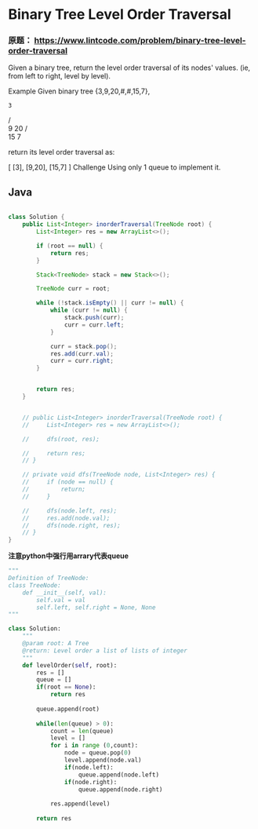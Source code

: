 # Binary Tree Level Order Traversal
### 原题： https://www.lintcode.com/problem/binary-tree-level-order-traversal

Given a binary tree, return the level order traversal of its nodes' values.
(ie, from left to right, level by level).

Example
Given binary tree {3,9,20,#,#,15,7},

    3
   / \
  9  20
    /  \
   15   7

return its level order traversal as:

[
  [3],
  [9,20],
  [15,7]
]
Challenge
Using only 1 queue to implement it.


## Java

```java

class Solution {
    public List<Integer> inorderTraversal(TreeNode root) {
        List<Integer> res = new ArrayList<>();

        if (root == null) {
            return res;
        }

        Stack<TreeNode> stack = new Stack<>();

        TreeNode curr = root;

        while (!stack.isEmpty() || curr != null) {
            while (curr != null) {
                stack.push(curr);
                curr = curr.left;
            }

            curr = stack.pop();
            res.add(curr.val);
            curr = curr.right;
        }


        return res;
    }


    // public List<Integer> inorderTraversal(TreeNode root) {
    //     List<Integer> res = new ArrayList<>();

    //     dfs(root, res);

    //     return res;
    // }

    // private void dfs(TreeNode node, List<Integer> res) {
    //     if (node == null) {
    //         return;
    //     }

    //     dfs(node.left, res);
    //     res.add(node.val);
    //     dfs(node.right, res);
    // }
}
```

**注意python中强行用arrary代表queue**

```python
"""
Definition of TreeNode:
class TreeNode:
    def __init__(self, val):
        self.val = val
        self.left, self.right = None, None
"""

class Solution:
    """
    @param root: A Tree
    @return: Level order a list of lists of integer
    """
    def levelOrder(self, root):
        res = []
        queue = []
        if(root == None):
            return res
        
        queue.append(root)
        
        while(len(queue) > 0):
            count = len(queue)
            level = []
            for i in range (0,count):
                node = queue.pop(0)
                level.append(node.val)
                if(node.left):
                    queue.append(node.left)
                if(node.right):
                    queue.append(node.right)
            
            res.append(level)
            
        return res
        

```

